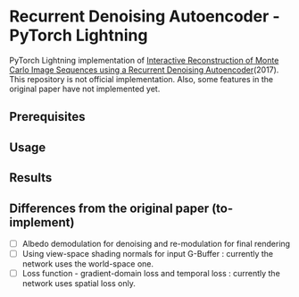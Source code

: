 # Recurrent Denoising Autoencoder - PyTorch Lightning

PyTorch Lightning implementation of [Interactive Reconstruction of Monte Carlo Image Sequences using a Recurrent Denoising Autoencoder](https://research.nvidia.com/publication/interactive-reconstruction-monte-carlo-image-sequences-using-recurrent-denoising)(2017). This repository is not official implementation. Also, some features in the original paper have not implemented yet.

## Prerequisites

## Usage

## Results

## Differences from the original paper (to-implement)

- [ ] Albedo demodulation for denoising and re-modulation for final rendering
- [ ] Using view-space shading normals for input G-Buffer : currently the network uses the world-space one.
- [ ] Loss function - gradient-domain loss and temporal loss : currently the network uses spatial loss only.